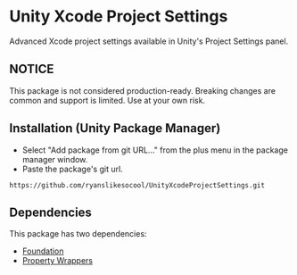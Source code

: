 # Unity Xcode Project Settings
Advanced Xcode project settings available in Unity's Project Settings panel.

## NOTICE
This package is not considered production-ready.  Breaking changes are common and support is limited.  Use at your own risk.

## Installation (Unity Package Manager)
- Select "Add package from git URL..." from the plus menu in the package manager window.
- Paste the package's git url.
```
https://github.com/ryanslikesocool/UnityXcodeProjectSettings.git
```

## Dependencies
This package has two dependencies:
- [Foundation](https://github.com/ryanslikesocool/UnityFoundation)
- [Property Wrappers](https://github.com/ryanslikesocool/UnityFoundation-PropertyWrappers)